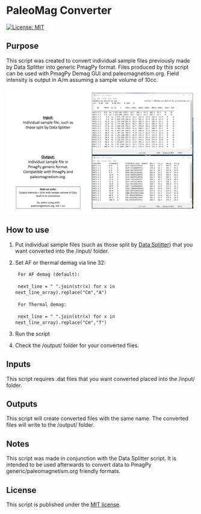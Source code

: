 # PaleoMag Converter

[![License: MIT](https://img.shields.io/badge/License-MIT-yellow.svg)](LICENSE)

## Purpose

This script was created to convert individual sample files previously
made by Data Splitter into generic PmagPy format. Files produced by this 
script can be used with PmagPy Demag GUI and paleomagnetism.org. Field intensity
is output in A/m assuming a sample volume of 10cc. 

![Demo data.](/assets/input-output.png)

## How to use

1) Put individual sample files (such as those split by [Data Splitter](https://github.com/katiebristol/data_splitter)) that you want 
converted into the /input/ folder.
2) Set AF or thermal demag via line 32:

        For AF demag (default): 
        
        next_line = " ".join(str(x) for x in next_line_array).replace("Cm","A")

        For Thermal demag: 
        
        next_line = " ".join(str(x) for x in next_line_array).replace("Cm","T")

3) Run the script
4) Check the /output/ folder for your converted files. 

## Inputs

This script requires .dat files that you want converted placed into the
/input/ folder. 

## Outputs

This script will create converted files with the same name. 
The converted files will write to the /output/ folder. 

## Notes

This script was made in conjunction with the Data Splitter script.
It is intended to be used afterwards to convert data to PmagPy generic/paleomagnetism.org friendly formats.

## License

This script is published under the [MIT license](LICENSE.txt).